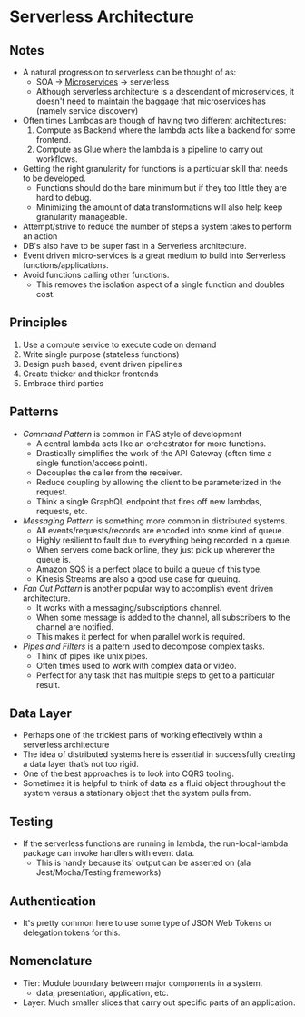 # Serverless Architecture

## Notes

* A natural progression to serverless can be thought of as:
  * SOA -> [Microservices][ms] -> serverless
  * Although serverless architecture is a descendant of microservices, 
      it doesn't need to maintain the baggage that microservices has 
      (namely service discovery)
* Often times Lambdas are though of having two different architectures:
  1. Compute as Backend where the lambda acts like a backend for some frontend.
  1. Compute as Glue where the lambda is a pipeline to carry out workflows.
* Getting the right granularity for functions is a particular skill that needs to be developed.
  * Functions should do the bare minimum but if they too little they are hard to debug.
  * Minimizing the amount of data transformations will also help keep granularity manageable.
* Attempt/strive to reduce the number of steps a system takes to perform an action
* DB's also have to be super fast in a Serverless architecture.
* Event driven micro-services is a great medium to build into Serverless functions/applications.
* Avoid functions calling other functions. 
	* This removes the isolation aspect of a single function and doubles cost.

## Principles

1. Use a compute service to execute code on demand
1. Write single purpose (stateless functions)
1. Design push based, event driven pipelines
1. Create thicker and thicker frontends
1. Embrace third parties

## Patterns

* _Command Pattern_ is common in FAS style of development
  * A central lambda acts like an orchestrator for more functions.
  * Drastically simplifies the work of the API Gateway (often time a single function/access point).
  * Decouples the caller from the receiver.
  * Reduce coupling by allowing the client to be parameterized in the request.
  * Think a single GraphQL endpoint that fires off new lambdas, requests, etc.
* _Messaging Pattern_ is something more common in distributed systems.
  * All events/requests/records are encoded into some kind of queue.
  * Highly resilient to fault due to everything being recorded in a queue.
  * When servers come back online, they just pick up wherever the queue is.
  * Amazon SQS is a perfect place to build a queue of this type.
  * Kinesis Streams are also a good use case for queuing.
* _Fan Out Pattern_ is another popular way to accomplish event driven architecture.
  * It works with a messaging/subscriptions channel.
  * When some message is added to the channel, all subscribers to the channel are notified.
  * This makes it perfect for when parallel work is required.
* _Pipes and Filters_ is a pattern used to decompose complex tasks.
  * Think of pipes like unix pipes.
  * Often times used to work with complex data or video.
  * Perfect for any task that has multiple steps to get to a particular result.

## Data Layer

* Perhaps one of the trickiest parts of working effectively within a serverless architecture
* The idea of distributed systems here is essential in successfully creating a data layer that’s not too rigid. 
* One of the best approaches is to look into CQRS tooling. 
* Sometimes it is helpful to think of data as a fluid object throughout the system versus a stationary object that the system pulls from. 

## Testing

* If the serverless functions are running in lambda, the run-local-lambda package can invoke handlers with event data.
  * This is handy because its' output can be asserted on (ala Jest/Mocha/Testing frameworks)

## Authentication

* It's pretty common here to use some type of JSON Web Tokens or delegation tokens for this.

## Nomenclature

* Tier: Module boundary between major components in a system.
  * data, presentation, application, etc.
* Layer: Much smaller slices that carry out specific parts of an application.

[ms]: /Microservices
